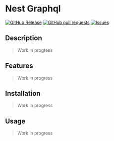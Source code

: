 # Nest Graphql
[![GitHub Release](https://img.shields.io/github/release/zjayers/nest.graphql.svg?style=flat)](https://github.com/zjayers/nest.graphql/releases)
[![GitHub pull requests](https://img.shields.io/github/issues-pr/zjayers/nest.graphql.svg?style=flat)](https://github.com/zjayers/nest.graphql/pulls)
[![Issues](https://img.shields.io/github/issues-raw/zjayers/nest.graphql.svg?maxAge=25000)](https://github.com/zjayers/nest.graphql/issues)

## Description

> Work in progress

## Features

> Work in progress

## Installation

> Work in progress

## Usage

> Work in progress
